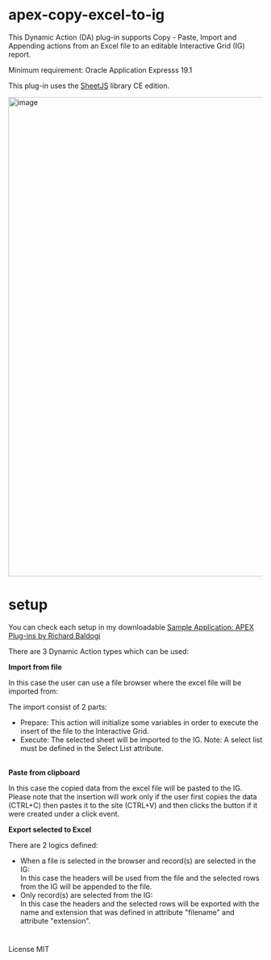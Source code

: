 # apex-copy-excel-to-ig

This Dynamic Action (DA) plug-in supports Copy - Paste, Import and Appending actions from an Excel file to an editable Interactive Grid (IG) report.

Minimum requirement: Oracle Application Expresss 19.1

This plug-in uses the <a href="https://sheetjs.com/" rel="nofollow">SheetJS</a> library CE edition.

<img width="950" alt="image" src="https://user-images.githubusercontent.com/100072414/227924485-0c9968d6-0f89-4161-8a45-4eac47abaa2a.png">

# setup

You can check each setup in my downloadable <a href="https://github.com/baldogiRichard/plug-in-site" rel="nofollow">Sample Application: APEX Plug-ins by Richard Baldogi</a>

There are 3 Dynamic Action types which can be used:

<b>Import from file</b>
<p>In this case the user can use a file browser where the excel file will be imported from:</p>
<p>The import consist of 2 parts:</p>
<ul>
  <li>Prepare: This action will initialize some variables in order to execute the insert of the file to the Interactive Grid.</li>
  <li>Execute: The selected sheet will be imported to the IG. Note: A select list must be defined in the Select List attribute.</li>
</ul>
<br>
<b>Paste from clipboard</b>
<br>
<p>In this case the copied data from the excel file will be pasted to the IG. Please note that the insertion will work only if the user first copies the data (CTRL+C) then pastes it to the site (CTRL+V) and then clicks the button if it were created under a click event.</p>
<b>Export selected to Excel</b>
<br>
<p>There are 2 logics defined:</p>
<ul>
 <li>When a file is selected in the browser and record(s) are selected in the IG:<br> In this case the headers will be used from the file and the selected rows from the IG will be appended to the file.</li>
 <li>Only record(s) are selected from the IG: <br> In this case the headers and the selected rows will be exported with the name and extension that was defined in attribute "filename" and attribute "extension".</li>
</ul>

#

License MIT
